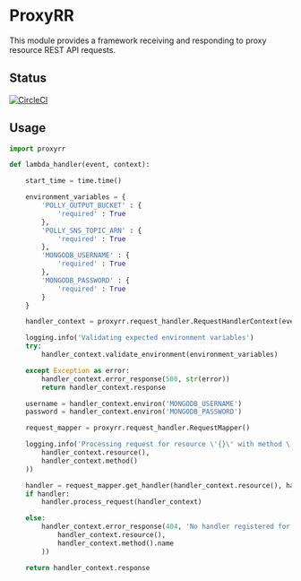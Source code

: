 # ProxyRR

This module provides a framework receiving and responding to proxy resource REST API requests.

## Status

[![CircleCI](https://dl.circleci.com/status-badge/img/gh/rgmann/proxyrr/tree/main.svg?style=svg)](https://dl.circleci.com/status-badge/redirect/gh/rgmann/proxyrr/tree/main)

## Usage

```python
import proxyrr

def lambda_handler(event, context):

    start_time = time.time()

    environment_variables = {
        'POLLY_OUTPUT_BUCKET' : {
            'required' : True
        },
        'POLLY_SNS_TOPIC_ARN' : {
            'required' : True
        },
        'MONGODB_USERNAME' : {
            'required' : True
        },
        'MONGODB_PASSWORD' : {
            'required' : True
        }
    }

    handler_context = proxyrr.request_handler.RequestHandlerContext(event, context, start_time)

    logging.info('Validating expected environment variables')
    try:
        handler_context.validate_environment(environment_variables)

    except Exception as error:
        handler_context.error_response(500, str(error))
        return handler_context.response

    username = handler_context.environ('MONGODB_USERNAME')
    password = handler_context.environ('MONGODB_PASSWORD')

    request_mapper = proxyrr.request_handler.RequestMapper()

    logging.info('Processing request for resource \'{}\' with method \'{}\''.format(
        handler_context.resource(),
        handler_context.method()
    ))

    handler = request_mapper.get_handler(handler_context.resource(), handler_context.method())
    if handler:
        handler.process_request(handler_context)

    else:
        handler_context.error_response(404, 'No handler registered for resource=\'{}\', method=\'{}\''.format(
            handler_context.resource(),
            handler_context.method().name
        ))

    return handler_context.response
```
